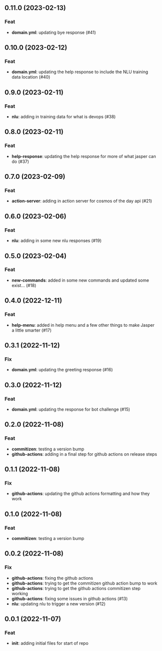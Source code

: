 ## 0.11.0 (2023-02-13)

### Feat

- **domain.yml**: updating bye response (#41)

## 0.10.0 (2023-02-12)

### Feat

- **domain.yml**: updating the help response to include the NLU training data location (#40)

## 0.9.0 (2023-02-11)

### Feat

- **nlu**: adding in training data for what is devops (#38)

## 0.8.0 (2023-02-11)

### Feat

- **help-response**: updating the help response for more of what jasper can do (#37)

## 0.7.0 (2023-02-09)

### Feat

- **action-server**: adding in action server for cosmos of the day api (#21)

## 0.6.0 (2023-02-06)

### Feat

- **nlu**: adding in some new nlu responses (#19)

## 0.5.0 (2023-02-04)

### Feat

- **new-commands**: added in some new commands and updated some exist… (#18)

## 0.4.0 (2022-12-11)

### Feat

- **help-menu**: added in help menu and a few other things to make Jasper a little smarter (#17)

## 0.3.1 (2022-11-12)

### Fix

- **domain.yml**: updating the greeting response (#16)

## 0.3.0 (2022-11-12)

### Feat

- **domain.yml**: updating the response for bot challenge (#15)

## 0.2.0 (2022-11-08)

### Feat

- **commitizen**: testing a version bump
- **github-actions**: adding in a final step for github actions on release steps

## 0.1.1 (2022-11-08)

### Fix

- **github-actions**: updating the github actions formatting and how they work

## 0.1.0 (2022-11-08)

### Feat

- **commitizen**: testing a version bump

## 0.0.2 (2022-11-08)

### Fix

- **github-actions**: fixing the github actions
- **github-actions**: trying to get the commitizen github action bump to work
- **github-actions**: trying to get the github actions commitizen step working
- **github-actions**: fixing some issues in github actions (#13)
- **nlu**: updating nlu to trigger a new version (#12)

## 0.0.1 (2022-11-07)

### Feat

- **init**: adding initial files for start of repo

